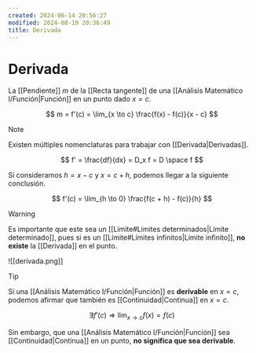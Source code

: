 ```yaml
---
created: 2024-06-14 20:56:27
modified: 2024-08-19 20:36:49
title: Derivada
---
```


# Derivada

La [[Pendiente]] $m$ de la [[Recta tangente]] de una [[Análisis Matemático I/Función|Función]] en un punto dado $x = c$.

$$
m = f'(c) =
\lim_{x \to c} \frac{f(x) - f(c)}{x - c}
$$

> [!note]
> Existen múltiples nomenclaturas para trabajar con [[Derivada|Derivadas]].
>
> $$
> f' =
> \frac{df}{dx} =
> D_x f =
> D \space f
> $$

Si consideramos $h = x - c$ y $x = c + h$, podemos llegar a la siguiente conclusión.

$$
f'(c) =
\lim_{h \to 0} \frac{f(c + h) - f(c)}{h}
$$

> [!warning]
> Es importante que este sea un [[Límite#Límites determinados|Límite determinado]], pues si es un [[Límite#Límites infinitos|Límite infinito]], **no existe** la [[Derivada]] en el punto.

![[derivada.png]]

> [!tip]
> Si una [[Análisis Matemático I/Función|Función]] es **derivable** en $x = c$, podemos afirmar que también es [[Continuidad|Continua]] en $x = c$.
>
> $$
> \exists f'(c) \Rightarrow
> \lim_{x \to c} f(x) = f(c)
> $$
>
> Sin embargo, que una [[Análisis Matemático I/Función|Función]] sea [[Continuidad|Continua]] en un punto, **no significa que sea derivable**.
